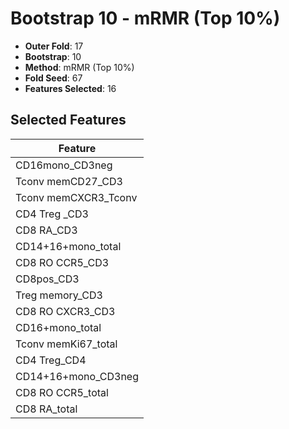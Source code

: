 # Bootstrap 10 - mRMR (Top 10%)

- **Outer Fold**: 17
- **Bootstrap**: 10
- **Method**: mRMR (Top 10%)
- **Fold Seed**: 67
- **Features Selected**: 16

## Selected Features

| Feature |
|---------|
| CD16mono_CD3neg |
| Tconv memCD27_CD3 |
| Tconv memCXCR3_Tconv |
| CD4 Treg _CD3 |
| CD8 RA_CD3 |
| CD14+16+mono_total |
| CD8 RO CCR5_CD3 |
| CD8pos_CD3 |
| Treg memory_CD3 |
| CD8 RO CXCR3_CD3 |
| CD16+mono_total |
| Tconv memKi67_total |
| CD4 Treg_CD4 |
| CD14+16+mono_CD3neg |
| CD8 RO CCR5_total |
| CD8 RA_total |
